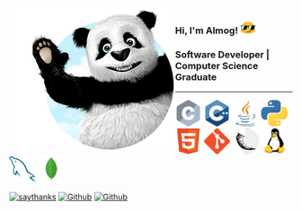 <!-- REMOVE THE BACKSLASHES 

[![](https://github.com/AlmogJakov/AlmogJakov/blob/main/welcome-p.png)](#)  

More links:
https://github.com/anuraghazra/github-readme-stats
https://github.com/DenverCoder1/readme-typing-svg
https://github.com/abhisheknaiidu/awesome-github-profile-readme#game-mode-
https://github.com/Thaiane/Thaiane
https://towardsdatascience.com/the-ultimate-markdown-cheat-sheet-3d3976b31a0
https://github.com/hussainweb/hussainweb
https://github.com/Thomas-George-T/Thomas-George-T
https://github.com/vbriand/vbriand
https://github.com/aemmadi/aemmadi // wave hello https://raw.githubusercontent.com/aemmadi/aemmadi/master/wave.gif
https://github.com/moshfiqrony/moshfiqrony
https://github.com/char-al/char-al
https://github.com/xtenzQ/xtenzQ
https://github.com/rafi0101/rafi0101 // ripository view
https://github.com/badges/shields
https://naereen.github.io/badges/
https://img.myrandomwebs.com/try.html
https://michaelcurrin.github.io/badge-generator
https://ileriayo.github.io/markdown-badges/
https://docs.readthedocs.io/en/stable/badges.html // badges styles!
https://shields.io/endpoint // badges colors!

https://github.com/abranhe/programming-languages-logos // icons
https://github.com/devicons/devicon/blob/master/icons // icons

<img src="https://media.giphy.com/media/WUlplcMpOCEmTGBtBW/giphy.gif" width="30"> // cat
-->

<tr align="center">
<a href="#"><img align='left' src="https://github.com/AlmogJakov/AlmogJakov/blob/main/images/welcome-p.png" width="295"></a>
<h3> Hi, I'm Almog!  <a href="#"><img src="https://github.com/AlmogJakov/AlmogJakov/blob/main/images/blink2.gif" width="27"></a></h3>
<p><h3>Software Developer | Computer Science Graduate</h3></p>

---
<a title="C" href="#"><img src="https://github.com/AlmogJakov/AlmogJakov/blob/main/images/c_48x48.png" width="47"/></a> <a title="C++" href="#"><img src="https://github.com/AlmogJakov/AlmogJakov/blob/main/images/cpp_48x48.png" width="47"/></a> <a title="Java" href="#"><img src="https://github.com/AlmogJakov/AlmogJakov/blob/main/images/java_48x48.png" width="47"/></a> <a title="Python" href="#"><img src="https://github.com/AlmogJakov/AlmogJakov/blob/main/images/python_48x48.png" width="47"/></a> <a title="Html" href="#"><img src="https://github.com/devicons/devicon/blob/master/icons/html5/html5-original.svg" width="47"/></a> <a title="Git" href="#"><img src="https://github.com/AlmogJakov/AlmogJakov/blob/main/images/git-plain.svg" width="47"/></a> <a title="Flask" href="#"><img src="https://github.com/AlmogJakov/AlmogJakov/blob/main/images/flask.png" width="47"/></a> <a title="Linux" href="#"><img src="https://github.com/AlmogJakov/AlmogJakov/blob/main/images/linux-original.svg" width="47"/></a> <a title="MySQL" href="#"><img src="https://github.com/devicons/devicon/blob/master/icons/mysql/mysql-original.svg" width="47"/></a> <a title="MongoDB" href="#"><img src="https://github.com/devicons/devicon/blob/master/icons/mongodb/mongodb-original.svg" width="47"/></a>  
  
[![saythanks](https://img.shields.io/badge/Endorse-Me-ff69b4?&color=ff69b4&labelColor=ff69b4)](https://www.linkedin.com/in/almogm) [![Github](https://img.shields.io/github/followers/AlmogJakov?label=Followers&color=green&labelColor=2D2D30&style=flat-square)](https://github.com/AlmogJakov) [![Github](https://visitor-badge.laobi.icu/badge?page_id=AlmogJakov.AlmogJakov)](https://github.com/AlmogJakov)

<!-- REMOVE THE BACKSLASHES 
[![Twitter: ThaiiBraga](https://img.shields.io/twitter/follow/ThaiiBraga?style=social)](https://twitter.com/ThaiiBraga)
[![Linkedin: thaianebraga](https://img.shields.io/badge/-thaianebraga-blue?style=flat-square&logo=Linkedin&logoColor=white&link=https://www.linkedin.com/in/thaianebraga/)](https://www.linkedin.com/in/thaianebraga/)
[![GitHub Thaiane](https://img.shields.io/github/followers/thaiane?label=follow&style=social)](https://github.com/Thaiane)
### <img src="https://media.giphy.com/media/VgCDAzcKvsR6OM0uWg/giphy.gif" width="50"> A little more about me...  
-->
</tr>

